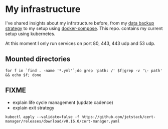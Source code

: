 # My infrastructure

I've shared insights about my infrstructure before,
from my
[data backup strategy](https://blog.lent.ink/post/databackup/)
to my setup using
[docker-compose](https://github.com/svlentink/dockerfiles/tree/master/docker-compose/mywebsite).
This repo. contains my current setup using kubernetes.

At this moment I only run services on port 80, 443, 443 udp and 53 udp.

<!--
## Directories I've used in the past

- ~/.sekretoj
- ~/Dropbox
- wordpress
- ~/.ssh keys
- systemd (wordpress-backup, deploy-containers)

-->

## Mounted directories

```shell
for f in `find . -name '*.yml'`;do grep 'path: /' $f|grep -v '\- path' && echo $f; done
```

## FIXME

- explain life cycle management (update cadence)
- explain exit strategy

```
kubectl apply --validate=false -f https://github.com/jetstack/cert-manager/releases/download/v0.16.0/cert-manager.yaml
```

